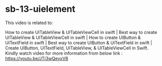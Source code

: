 # sb-13-uielement

This video is related to:

How to create UITableView & UITableViewCell in swift | Best way to create UITableView & UITableViewCell in swift | How to create UIButton & UITextField in swift | Best way to create UIButton & UITextField in swift | Create UIButton, UITextField, UITableView, & UITableViewCell in Swift.
Kindly watch video for more information from below link : https://youtu.be/JTi3wQeyxV8
